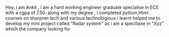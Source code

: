 Hey,
i am Ankit ,
i am a hard working engineer  graduate specialise in ECE with a cgpa of 7.50.
along with my degree ,
i  completed   python,Html courses on  sharpner.tech and various technologious i learnt  helped me to develop my mini project called "Radar system"
as i am a speciliase in "Xyz" which the company looking for 



